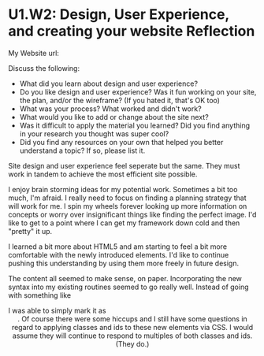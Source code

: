 # U1.W2: Design, User Experience, and creating your website Reflection

My Website url: <!-- Website URL here (remove comment) -->

Discuss the following:
* What did you learn about design and user experience? 
* Do you like design and user experience? Was it fun working on your site, the plan, and/or the wireframe? (If you hated it, that's OK too)
* What was your process? What worked and didn't work?
* What would you like to add or change about the site next?
* Was it difficult to apply the material you learned? Did you find anything in your research you thought was super cool?
* Did you find any resources on your own that helped you better understand a topic? If so, please list it.


Site design and user experience feel seperate but the same.  They must work in tandem to achieve the most efficient site possible.  

I enjoy brain storming ideas for my potential work.  Sometimes a bit too much, I'm afraid.  I really need to focus on finding a planning strategy that will work for me.  I spin my wheels forever looking up more information on concepts or worry over insignificant things like finding the perfect image.  I'd like to get to a point where I can get my framework down cold and then "pretty" it up.  

I learned a bit more about HTML5 and am starting to feel a bit more comfortable with the newly introduced elements.  I'd like to continue pushing this understanding by using them more freely in future design.  

The content all seemed to make sense, on paper.  Incorporating the new syntax into my existing routines seemed to go really well.  Instead of going with something like <div id="header"> I was able to simply mark it as <header>.  Of course there were some hiccups and I still have some questions in regard to applying classes and ids to these new elements via CSS.  I would assume they will continue to respond to multiples of both classes and ids. (They do.)

 